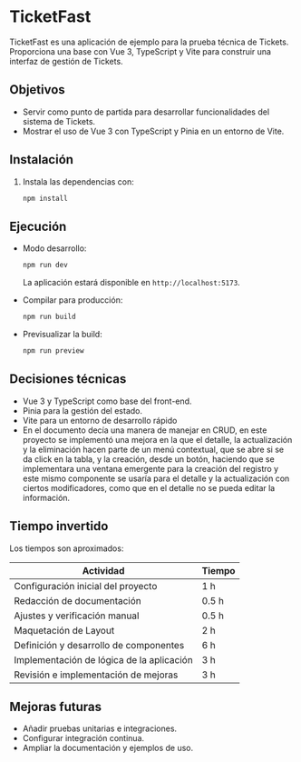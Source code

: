 
# TicketFast
TicketFast es una aplicación de ejemplo para la prueba técnica de Tickets. Proporciona una base con Vue 3, TypeScript y Vite para construir una interfaz de gestión de Tickets.

## Objetivos

- Servir como punto de partida para desarrollar funcionalidades del sistema de Tickets.
- Mostrar el uso de Vue 3 con TypeScript y Pinia en un entorno de Vite.

## Instalación

1. Instala las dependencias con:

   ```bash
   npm install
   ```

## Ejecución

- Modo desarrollo:

  ```bash
  npm run dev
  ```

  La aplicación estará disponible en `http://localhost:5173`.

- Compilar para producción:

  ```bash
  npm run build
  ```

- Previsualizar la build:

  ```bash
  npm run preview
  ```

## Decisiones técnicas

- Vue 3 y TypeScript como base del front-end.
- Pinia para la gestión del estado.
- Vite para un entorno de desarrollo rápido
- En el documento decía una manera de manejar en CRUD, en este proyecto se implementó una mejora en la que el detalle, la actualización y la eliminación hacen parte de un menú contextual, que se abre si se da click en la tabla, y la creación, desde un botón, haciendo que se implementara una ventana emergente para la creación del registro y este mismo componente se usaría para el detalle y la actualización con ciertos modificadores, como que en el detalle no se pueda editar la información.

## Tiempo invertido

Los tiempos son aproximados:

| Actividad                                 | Tiempo |
| ----------------------------------------- | ------ |
| Configuración inicial del proyecto        | 1 h    |
| Redacción de documentación                | 0.5 h  |
| Ajustes y verificación manual             | 0.5 h  |
| Maquetación de Layout                     | 2 h    |
| Definición y desarrollo de componentes    | 6 h    |
| Implementación de lógica de la aplicación | 3 h    |
| Revisión e implementación de mejoras      | 3 h    |

## Mejoras futuras

- Añadir pruebas unitarias e integraciones.
- Configurar integración continua.
- Ampliar la documentación y ejemplos de uso.
